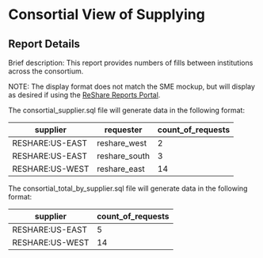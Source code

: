 # Consortial View of Supplying

## Report Details

Brief description: This report provides numbers of fills between institutions across the consortium.

NOTE: The display format does not match the SME mockup, but will display as desired if using the [ReShare Reports Portal](https://github.com/indexdata/reshare-reports-portal).

The consortial_supplier.sql file will generate data in the following format:

|supplier|requester|count\_of\_requests|
|------------|------------|------------|
|RESHARE:US-EAST|reshare_west|2|
|RESHARE:US-EAST|reshare_south|3|
|RESHARE:US-WEST|reshare_east|14|


The consortial_total_by_supplier.sql file will generate data in the following format:

|supplier|count\_of\_requests|
|------------|------------|
|RESHARE:US-EAST|5|
|RESHARE:US-WEST|14|
